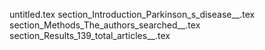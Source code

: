 untitled.tex
section_Introduction_Parkinson_s_disease__.tex
section_Methods_The_authors_searched__.tex
section_Results_139_total_articles__.tex